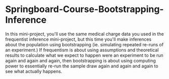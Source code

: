 # Springboard-Course-Bootstrapping-Inference

In this mini-project, you'll use the same medical charge data you used in the frequentist inference mini-project, but this time you'll make inferences about the population using bootstrapping (ie. simulating repeated re-runs of an experiment.) If frequentism is about using assumptions and theoretical results to calculate what we expect to happen were an experiment to be run again and again and again, then bootstrapping is about using computing power to essentially re-run the sample draw again and again and again to see what actually happens.
